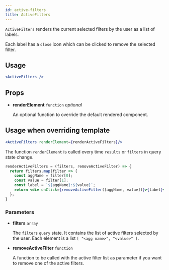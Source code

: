 ```yaml
---
id: active-filters
title: ActiveFilters
---
```


`ActiveFilters` renders the current selected filters by the user as a list of labels.

Each label has a `close` icon which can be clicked to remove the selected filter.

## Usage

```jsx
<ActiveFilters />
```

## Props

* **renderElement** `function` *optional*

  An optional function to override the default rendered component.

## Usage when overriding template

```jsx
<ActiveFilters renderElement={renderActiveFilters}/>
```

The function `renderElement` is called every time `results` or `filters` in query state change.

```jsx
renderActiveFilters = (filters, removeActiveFilter) => {
  return filters.map(filter => {
    const aggName = filter[0];
    const value = filter[1];
    const label = `${aggName}:${value}`;
    return <div onClick={removeActiveFilter([aggName, value])}>{label}</div>
  };
}
```

### Parameters

* **filters** `array`

  The `filters` `query` state. It contains the list of active filters selected by the user. Each element is a list `[ "<agg name>", "<value>" ]`.

* **removeActiveFilter** `function`

  A function to be called with the active filter list as parameter if you want to remove one of the active filters.
